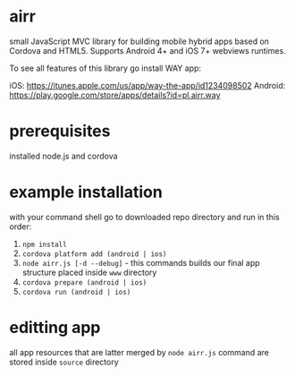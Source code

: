 # airr
small JavaScript MVC library for building mobile hybrid apps based on Cordova and HTML5. Supports Android 4+ and iOS 7+ webviews runtimes.

To see all features of this library go install WAY app:

iOS: https://itunes.apple.com/us/app/way-the-app/id1234098502
Android: https://play.google.com/store/apps/details?id=pl.airr.way

# prerequisites
installed node.js and cordova

# example installation
with your command shell go to downloaded repo directory and run in this order:

1. `npm install`
2. `cordova platform add (android | ios)`
3. `node airr.js [-d --debug]` - this commands builds our final app structure placed inside `www` directory
4. `cordova prepare (android | ios)`
5. `cordova run (android | ios)`

# editting app
all app resources that are latter merged by `node airr.js` command are stored inside `source` directory


